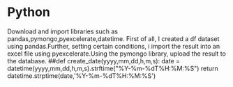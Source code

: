 # Python 
Download and import libraries such as pandas,pymongo,pyexcelerate,datetime. First of all, I created a df dataset using pandas.Further, setting certain conditions, i import the result into an excel file using pyexcelerate.Using the pymongo library, upload the result to the database.
##def create_date(yyyy,mm,dd,h,m,s):
    date = datetime(yyyy,mm,dd,h,m,s).strftime("%Y-%m-%dT%H:%M:%S")
    return datetime.strptime(date,'%Y-%m-%dT%H:%M:%S')
